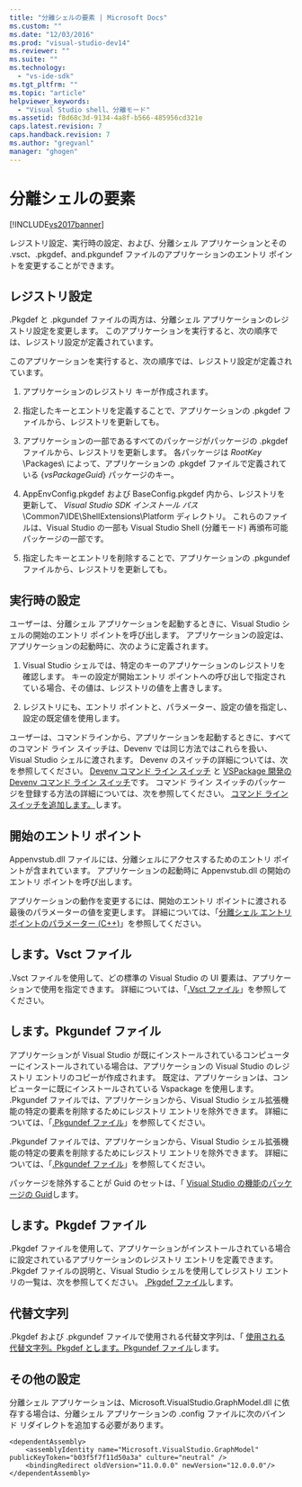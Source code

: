 ```yaml
---
title: "分離シェルの要素 | Microsoft Docs"
ms.custom: ""
ms.date: "12/03/2016"
ms.prod: "visual-studio-dev14"
ms.reviewer: ""
ms.suite: ""
ms.technology: 
  - "vs-ide-sdk"
ms.tgt_pltfrm: ""
ms.topic: "article"
helpviewer_keywords: 
  - "Visual Studio shell、分離モード"
ms.assetid: f8d68c3d-9134-4a8f-b566-485956cd321e
caps.latest.revision: 7
caps.handback.revision: 7
ms.author: "gregvanl"
manager: "ghogen"
---
```

# 分離シェルの要素
[!INCLUDE[vs2017banner](../code-quality/includes/vs2017banner.md)]

レジストリ設定、実行時の設定、および、分離シェル アプリケーションとその .vsct、.pkgdef、and.pkgundef ファイルのアプリケーションのエントリ ポイントを変更することができます。  
  
## レジストリ設定  
 .Pkgdef と .pkgundef ファイルの両方は、分離シェル アプリケーションのレジストリ設定を変更します。 このアプリケーションを実行すると、次の順序では、レジストリ設定が定義されています。  
  
 このアプリケーションを実行すると、次の順序では、レジストリ設定が定義されています。  
  
1.  アプリケーションのレジストリ キーが作成されます。  
  
2.  指定したキーとエントリを定義することで、アプリケーションの .pkgdef ファイルから、レジストリを更新しても。  
  
3.  アプリケーションの一部であるすべてのパッケージがパッケージの .pkgdef ファイルから、レジストリを更新します。 各パッケージは $RootKey$ \\Packages\\ によって、アプリケーションの .pkgdef ファイルで定義されている {*vsPackageGuid*} パッケージのキー。  
  
4.  AppEnvConfig.pkgdef および BaseConfig.pkgdef 内から、レジストリを更新して、 *Visual Studio SDK インストール パス*\\Common7\\IDE\\ShellExtensions\\Platform ディレクトリ。 これらのファイルは、Visual Studio の一部も Visual Studio Shell \(分離モード\) 再頒布可能パッケージの一部です。  
  
5.  指定したキーとエントリを削除することで、アプリケーションの .pkgundef ファイルから、レジストリを更新しても。  
  
## 実行時の設定  
 ユーザーは、分離シェル アプリケーションを起動するときに、Visual Studio シェルの開始のエントリ ポイントを呼び出します。 アプリケーションの設定は、アプリケーションの起動時に、次のように定義されます。  
  
1.  Visual Studio シェルでは、特定のキーのアプリケーションのレジストリを確認します。 キーの設定が開始エントリ ポイントへの呼び出しで指定されている場合、その値は、レジストリの値を上書きします。  
  
2.  レジストリにも、エントリ ポイントと、パラメーター、設定の値を指定し、設定の既定値を使用します。  
  
 ユーザーは、コマンドラインから、アプリケーションを起動するときに、すべてのコマンド ライン スイッチは、Devenv では同じ方法ではこれらを扱い、Visual Studio シェルに渡されます。 Devenv のスイッチの詳細については、次を参照してください。 [Devenv コマンド ライン スイッチ](../ide/reference/devenv-command-line-switches.md) と [VSPackage 開発の Devenv コマンド ライン スイッチ](../extensibility/devenv-command-line-switches-for-vspackage-development.md)です。 コマンド ライン スイッチのパッケージを登録する方法の詳細については、次を参照してください。 [コマンド ライン スイッチを追加します。](../extensibility/adding-command-line-switches.md)します。  
  
## 開始のエントリ ポイント  
 Appenvstub.dll ファイルには、分離シェルにアクセスするためのエントリ ポイントが含まれています。 アプリケーションの起動時に Appenvstub.dll の開始のエントリ ポイントを呼び出します。  
  
 アプリケーションの動作を変更するには、開始のエントリ ポイントに渡される最後のパラメーターの値を変更します。 詳細については、「[分離シェル エントリ ポイントのパラメーター \(C\+\+\)](../extensibility/isolated-shell-entry-point-parameters-cpp.md)」を参照してください。  
  
## します。Vsct ファイル  
 .Vsct ファイルを使用して、どの標準の Visual Studio の UI 要素は、アプリケーションで使用を指定できます。 詳細については、「[.Vsct ファイル](../extensibility/modifying-the-isolated-shell-by-using-the-dot-vsct-file.md)」を参照してください。  
  
## します。Pkgundef ファイル  
 アプリケーションが Visual Studio が既にインストールされているコンピューターにインストールされている場合は、アプリケーションの Visual Studio のレジストリ エントリのコピーが作成されます。 既定は、アプリケーションは、コンピューターに既にインストールされている Vspackage を使用します。 .Pkgundef ファイルでは、アプリケーションから、Visual Studio シェル拡張機能の特定の要素を削除するためにレジストリ エントリを除外できます。 詳細については、「[.Pkgundef ファイル](../extensibility/modifying-the-isolated-shell-by-using-the-dot-pkgundef-file.md)」を参照してください。  
  
 .Pkgundef ファイルでは、アプリケーションから、Visual Studio シェル拡張機能の特定の要素を削除するためにレジストリ エントリを除外できます。 詳細については、「[.Pkgundef ファイル](../extensibility/modifying-the-isolated-shell-by-using-the-dot-pkgundef-file.md)」を参照してください。  
  
 パッケージを除外することが Guid のセットは、「 [Visual Studio の機能のパッケージの Guid](../extensibility/package-guids-of-visual-studio-features.md)します。  
  
## します。Pkgdef ファイル  
 .Pkgdef ファイルを使用して、アプリケーションがインストールされている場合に設定されているアプリケーションのレジストリ エントリを定義できます。 .Pkgdef ファイルの説明と、Visual Studio シェルを使用してレジストリ エントリの一覧は、次を参照してください。 [.Pkgdef ファイル](../extensibility/modifying-the-isolated-shell-by-using-the-dot-pkgdef-file.md)します。  
  
## 代替文字列  
 .Pkgdef および .pkgundef ファイルで使用される代替文字列は、「 [使用される代替文字列。Pkgdef とします。Pkgundef ファイル](../extensibility/substitution-strings-used-in-dot-pkgdef-and-dot-pkgundef-files.md)します。  
  
## その他の設定  
 分離シェル アプリケーションは、Microsoft.VisualStudio.GraphModel.dll に依存する場合は、分離シェル アプリケーションの .config ファイルに次のバインド リダイレクトを追加する必要があります。  
  
```  
<dependentAssembly>  
    <assemblyIdentity name="Microsoft.VisualStudio.GraphModel" publicKeyToken="b03f5f7f11d50a3a" culture="neutral" />  
    <bindingRedirect oldVersion="11.0.0.0" newVersion="12.0.0.0"/>  
</dependentAssembly>  
  
```